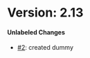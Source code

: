 # Version: 2.13


#### Unlabeled Changes

* [#2](https://github.com/robinmatz/Robot-Framework-Mainframe-3270-Library/pull/2): created dummy
